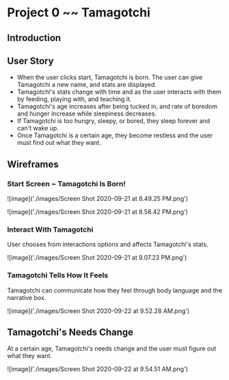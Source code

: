 # Project 0 ~~ Tamagotchi

## Introduction



## User Story

- When the user clicks start, Tamagotchi is born. The user can give Tamagotchi a new name, and stats are displayed.
- Tamagotchi's stats change with time and as the user interacts with them by feeding, playing with, and teaching it.
- Tamagotchi's age increases after being tucked in, and rate of boredom and hunger increase while sleepiness decreases.
- If Tamagotchi is too hungry, sleepy, or bored, they sleep forever and can't wake up.
- Once Tamagotchi is a certain age, they become restless and the user must find out what they want.


## Wireframes

### Start Screen ~ Tamagotchi Is Born!

![image]('./images/Screen Shot 2020-09-21 at 8.49.25 PM.png')

![image]('./images/Screen Shot 2020-09-21 at 8.58.42 PM.png')

### Interact With Tamagotchi
User chooses from interactions options and affects Tamagotchi's stats.

![image]('./images/Screen Shot 2020-09-21 at 9.07.23 PM.png')

### Tamagotchi Tells How It Feels
Tamagotchi can communicate how they feel through body language and the narrative box.

![image]('./images/Screen Shot 2020-09-22 at 9.52.28 AM.png')

## Tamagotchi's Needs Change
At a certain age, Tamagotchi's needs change and the user must figure out what they want.

![image]('./images/Screen Shot 2020-09-22 at 9.54.51 AM.png')
